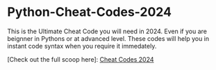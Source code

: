 # Python-Cheat-Codes-2024

This is the Ultimate Cheat Code you will need in 2024. Even if you are beignner in Pythons or at advanced level. These codes will help you in instant code syntax when you require it immedately.

[Check out the full scoop here]: [Cheat Codes 2024]()
